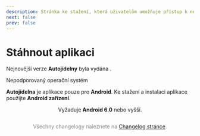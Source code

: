 ```yaml
---
description: Stránka ke stažení, která uživatelům umožňuje přístup k nejnovější verzi aplikace a její instalaci.
next: false
prev: false
---
```


# Stáhnout aplikaci

Nejnovější verze **Autojídelny** byla vydána **<ReleaseDate />**.

<div v-if="!isAndroid" class="custom-block danger">
 <p class="custom-block-title">Nepodporovaný operační systém</p>
  <p>
    <strong>Autojídelna</strong> je aplikace pouze pro <strong>Android</strong>.
     Ke stažení a instalaci aplikace použijte <strong>Android zařízení</strong>.
  </p>
</div>

<DownloadButton />

<div style="text-align: center;">Vyžaduje <b>Android 6.0</b> nebo vyšší.</div>

<Changelog />

<div style="margin-top: 2em; text-align: center; color: #888888;">
  Všechny changelogy naleznete na <a href="/changelogs.md">Changelog stránce</a>.
</div>

<!-- Setup script-->

<script setup lang="ts">
  import { computed, onMounted, ref } from 'vue'
  import ReleaseDate from "@theme/components/ReleaseDate.vue"
  import DownloadButton from "@theme/components/DownloadButton.vue"
  import Changelog from "@theme/components/Changelog.vue"

  const isAndroid = ref(true)
  onMounted(() => {
    isAndroid.value = !!navigator.userAgent.match(/android/i)
  })
</script>
